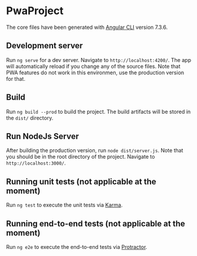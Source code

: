 # PwaProject

The core files have been generated with [Angular CLI](https://github.com/angular/angular-cli) version 7.3.6.

## Development server

Run `ng serve` for a dev server. Navigate to `http://localhost:4200/`. The app will automatically reload if you change any of the source files. Note that PWA features do not work in this environmen, use the production version for that.

## Build

Run `ng build --prod` to build the project. The build artifacts will be stored in the `dist/` directory. 

## Run NodeJs Server

After building the production version, run `node dist/server.js`. Note that you should be in the root directory of the project.  Navigate to `http://localhost:3000/`.

## Running unit tests (not applicable at the moment)

Run `ng test` to execute the unit tests via [Karma](https://karma-runner.github.io).

## Running end-to-end tests (not applicable at the moment)

Run `ng e2e` to execute the end-to-end tests via [Protractor](http://www.protractortest.org/).
